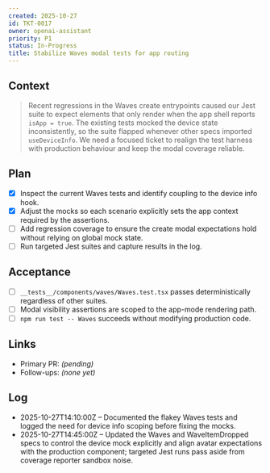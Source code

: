 ```yaml
---
created: 2025-10-27
id: TKT-0017
owner: openai-assistant
priority: P1
status: In-Progress
title: Stabilize Waves modal tests for app routing
---
```


## Context

> Recent regressions in the Waves create entrypoints caused our Jest suite to expect elements that only render when the app shell reports `isApp = true`. The existing tests mocked the device state inconsistently, so the suite flapped whenever other specs imported `useDeviceInfo`. We need a focused ticket to realign the test harness with production behaviour and keep the modal coverage reliable.

## Plan

- [x] Inspect the current Waves tests and identify coupling to the device info hook.
- [x] Adjust the mocks so each scenario explicitly sets the app context required by the assertions.
- [ ] Add regression coverage to ensure the create modal expectations hold without relying on global mock state.
- [ ] Run targeted Jest suites and capture results in the log.

## Acceptance

- [ ] `__tests__/components/waves/Waves.test.tsx` passes deterministically regardless of other suites.
- [ ] Modal visibility assertions are scoped to the app-mode rendering path.
- [ ] `npm run test -- Waves` succeeds without modifying production code.

## Links

- Primary PR: _(pending)_
- Follow-ups: _(none yet)_

## Log

- 2025-10-27T14:10:00Z – Documented the flakey Waves tests and logged the need for device info scoping before fixing the mocks.
- 2025-10-27T14:45:00Z – Updated the Waves and WaveItemDropped specs to control the device mock explicitly and align avatar expectations with the production component; targeted Jest runs pass aside from coverage reporter sandbox noise.

